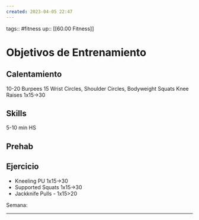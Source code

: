 ```yaml
---
created: 2023-04-05 22:47
---
```

tags:: #fitness
up:: [[60.00 Fitness]]
# Objetivos de Entrenamiento

## Calentamiento
10-20 Burpees
15 Wrist Circles, Shoulder Circles, Bodyweight Squats
Knee Raises 1x15->30

## Skills
5-10 min HS

## Prehab

## Ejercicio
- Kneeling PU 1x15->30
- Supported Squats 1x15->30
- Jackknife Pulls - 1x15>20

Semana: 
___
